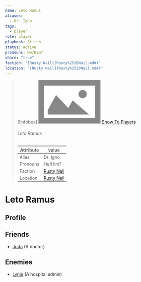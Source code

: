 ```yaml
---
name: Leto Ramus
aliases:
  - Dr. Igno
tags:
  - player
role: player
playbook: Stitch
status: active
pronouns: He/Him?
share: "true"
faction: "[Rusty Nail](Rusty%2520Nail.md#)"
location: "[Rusty Nail](Rusty%2520Nail.md#)"
---
```



> [!infobox]
> ![cover hsmall](../ImagePlaceholder.png)
> [Show To Players](../ImagePlaceholder.png)
> ###### Leto Ramus
> Attribute |  value |
> ---|---|
> Alias | Dr. Igno
> Pronouns | He/Him?
> Faction | [Rusty Nail](Rusty%2520Nail.md.md#.md#)
> Location | [Rusty Nail](Rusty%2520Nail.md.md#.md#) |

# Leto Ramus
## Profile

## Friends
- [Juda](Juda.md) (A doctor)
## Enemies
- [Lynie](Lynie.md) (A hospital admin)
